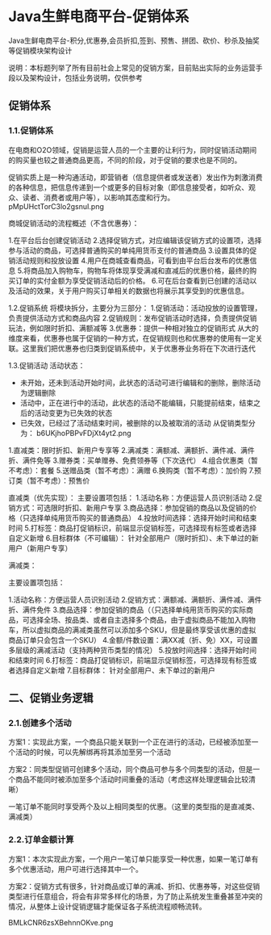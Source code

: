 # Java生鲜电商平台-促销体系

Java生鲜电商平台-积分,优惠券,会员折扣,签到、预售、拼团、砍价、秒杀及抽奖等促销模块架构设计

说明：本标题列举了所有目前社会上常见的促销方案，目前贴出实际的业务运营手段以及架构设计，包括业务说明，仅供参考

## 促销体系
### 1.1.促销体系
在电商和O2O领域，促销是运营人员的一个主要的让利行为，同时促销活动期间的购买量也较之普通商品更高，不同的阶段，对于促销的要求也是不同的。

促销实质上是一种沟通活动，即营销者（信息提供者或发送者）发出作为刺激消费的各种信息，把信息传递到一个或更多的目标对象（即信息接受者，如听众、观众、读者、消费者或用户等），以影响其态度和行为。
pMpUHctTorC3lo2gsnuI.png

商城促销活动的流程概述（不含优惠券）：

1.在平台后台创建促销活动
2.选择促销方式，对应编辑该促销方式的设置项，选择参与活动的商品，可选择普通购买的单纯用货币支付的普通商品
3.设置具体的促销活动规则和投放设置
4.用户在商城查看商品，可看到由平台后台发布的优惠信息
5.将商品加入购物车，购物车将体现享受满减和直减后的优惠价格，最终的购买订单的实付金额为享受促销活动后的价格。
6.可在后台查看到已创建的活动以及活动的效果，关于用户购买订单相关的数据也将展示其享受到的优惠信息。

1.2.促销系统
将模块拆分，主要分为三部分：
1.促销活动：活动投放的设置管理，负责提供活动方式和商品内容
2.促销规则：发布促销活动时选择，负责提供促销玩法，例如限时折扣、满额减等
3.优惠券：提供一种相对独立的促销形式
从大的维度来看，优惠券也属于促销的一种方式，在促销规则也和优惠劵的使用有一定关联。这里我们把优惠券也归类到促销系统中，关于优惠券业务将在下次进行迭代

1.3.促销活动
活动状态：
* 未开始，还未到活动开始时间，此状态的活动可进行编辑和的删除，删除活动为逻辑删除
* 活动中，正在进行中的活动，此状态的活动不能编辑，只能提前结束，结束之后的活动变更为已失效的状态
* 已失效，已经过了活动结束时间，被删除的以及被取消的活动
从促销类型分为：
b6UKjhoPBPvFDjXt4yt2.png

1.直减类：限时折扣、新用户专享等
2.满减类：满额减、满额折、满件减、满件折、满件免等
3.赠券类：买单赠券、免费领券等（下次迭代）
4.组合优惠类（暂不考虑）：套餐
5.送赠品类（暂不考虑）：满赠
6.换购类（暂不考虑）：加价购
7.预订类（暂不考虑）：预售价

直减类（优先实现）：
主要设置项包括：
1.活动名称：方便运营人员识别活动
2.促销方式：可选限时折扣、新用户专享
3.商品选择：参加促销的商品以及促销的价格（只选择单纯用货币购买的普通商品）
4.投放时间选择：选择开始时间和结束时间
5.打标签：商品打促销标识，前端显示促销标签，可选择现有标签或者选择自定义新增
6.目标群体（不可编辑）： 针对全部用户（限时折扣）、未下单过的新用户（新用户专享）

满减类：

主要设置项包括：

1.活动名称：方便运营人员识别活动
2.促销方式：满额减、满额折、满件减、满件折、满件免件
3.商品选择：参加促销的商品（（只选择单纯用货币购买的实际商品，可选择全场、按品类、或者自主选择多个商品，由于虚拟商品不能加入购物车，所以虚拟商品的满减类虽然可以添加多个SKU，但是最终享受该优惠的虚拟商品订单只会包含一个SKU）
4.金额/件数设置：满XX减（折、免）XX，可设置多层级的满减活动（支持两种货币类型的情况）
5.投放时间选择：选择开始时间和结束时间
6.打标签：商品打促销标识，前端显示促销标签，可选择现有标签或者选择自定义新增
7.目标群体： 针对全部用户、未下单过的新用户

## 二、促销业务逻辑
### 2.1.创建多个活动
方案1：实现此方案，一个商品只能关联到一个正在进行的活动，已经被添加至一个活动的时候，可以先解绑再将其添加至另一个活动

方案2：同类型促销可创建多个活动，同个商品可参与多个同类型的活动，但是一个商品不能同时被添加至多个活动时间重叠的活动（考虑这样处理逻辑会比较清晰）

一笔订单不能同时享受两个及以上相同类型的优惠。（这里的类型指的是直减类、满减类）

### 2.2.订单金额计算
方案1：本次实现此方案，一个用户一笔订单只能享受一种优惠，如果一笔订单有多个优惠活动，用户可进行选择其中一个。

方案2：促销方式有很多，针对商品或订单的满减、折扣、优惠券等，对这些促销类型进行任意组合，将会有非常多样化的场景，为了防止系统发生重叠甚至冲突的情况，从整体上设计促销逻辑才能保证各子系统流程顺畅流转。

BMLkCNR6zsXBehnnOKve.png